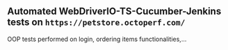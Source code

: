 ## Automated WebDriverIO-TS-Cucumber-Jenkins tests on `https://petstore.octoperf.com/` 
OOP  tests performed on login, ordering items functionalities,...
